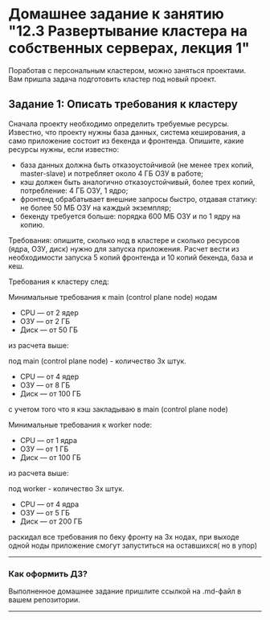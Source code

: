# Домашнее задание к занятию "12.3 Развертывание кластера на собственных серверах, лекция 1"
Поработав с персональным кластером, можно заняться проектами. Вам пришла задача подготовить кластер под новый проект.

## Задание 1: Описать требования к кластеру
Сначала проекту необходимо определить требуемые ресурсы. Известно, что проекту нужны база данных, система кеширования, а само приложение состоит из бекенда и фронтенда. Опишите, какие ресурсы нужны, если известно:

* база данных должна быть отказоустойчивой (не менее трех копий, master-slave) и потребляет около 4 ГБ ОЗУ в работе;
* кэш должен быть аналогично отказоустойчивый, более трех копий, потребление: 4 ГБ ОЗУ, 1 ядро;
* фронтенд обрабатывает внешние запросы быстро, отдавая статику: не более 50 МБ ОЗУ на каждый экземпляр;
* бекенду требуется больше: порядка 600 МБ ОЗУ и по 1 ядру на копию.

Требования: опишите, сколько нод в кластере и сколько ресурсов (ядра, ОЗУ, диск) нужно для запуска приложения. Расчет вести из необходимости запуска 5 копий фронтенда и 10 копий бекенда, база и кеш.


Требования к кластеру след:

Минимальные требования к main (control plane node) нодам

- CPU — от 2 ядер
- ОЗУ — от 2 ГБ
- Диск — от 50 ГБ

из расчета выше:

под main (control plane node) - количество 3х штук.

- CPU — от 4 ядер
- ОЗУ — от 8 ГБ
- Диск — от 100 ГБ

с учетом того что я кэш закладываю в main (control plane node)

Минимальные требования к worker node:

- CPU — от 1 ядра
- ОЗУ — от 1 ГБ
- Диск — от 100 ГБ

из расчета выше:

под worker - количество 3х штук.

- CPU — от 4 ядра
- ОЗУ — от 5 ГБ
- Диск — от 200 ГБ

раскидал все требования по беку фронту на 3х нодах, при выходе одной ноды приложение смогут запуститься на оставшихся( но в упор)

---

### Как оформить ДЗ?

Выполненное домашнее задание пришлите ссылкой на .md-файл в вашем репозитории.

---